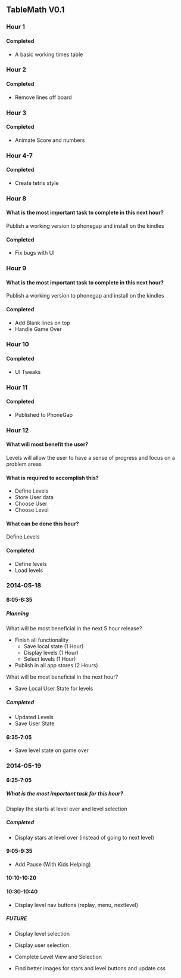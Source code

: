 ## TableMath V0.1

### Hour 1

#### Completed

- A basic working times table


### Hour 2

#### Completed

- Remove lines off board


### Hour 3

#### Completed

- Animate Score and numbers


### Hour 4-7

#### Completed

- Create tetris style


### Hour 8

#### What is the most important task to complete in this next hour?

Publish a working version to phonegap and install on the kindles

#### Completed

- Fix bugs with UI


### Hour 9

#### What is the most important task to complete in this next hour?

Publish a working version to phonegap and install on the kindles

#### Completed

- Add Blank lines on top
- Handle Game Over


### Hour 10

#### Completed

- UI Tweaks


### Hour 11

#### Completed

- Published to PhoneGap


### Hour 12

#### What will most benefit the user?

Levels will allow the user to have a sense of progress and focus on a problem areas

#### What is required to accomplish this?

- Define Levels
- Store User data
- Choose User
- Choose Level

#### What can be done this hour?

Define Levels

#### Completed

- Define levels
- Load levels


### 2014-05-18
#### 6:05-6:35

##### Planning

What will be most beneficial in the next 5 hour release?

- Finish all functionality
	- Save local state (1 Hour)
	- Display levels (1 Hour)
	- Select levels (1 Hour)
- Publish in all app stores (2 Hours)

What will be most beneficial in the next hour?

- Save Local User State for levels

##### Completed

- Updated Levels
- Save User State

#### 6:35-7:05

- Save level state on game over

### 2014-05-19
#### 6:25-7:05

##### What is the most important task for this hour?

Display the starts at level over and level selection

##### Completed

- Display stars at level over (instead of going to next level)

#### 9:05-9:35

- Add Pause (With Kids Helping)

#### 10:10-10:20
#### 10:30-10:40

- Display level nav buttons (replay, menu, nextlevel)


##### FUTURE

- Display level selection
- Display user selection

- Complete Level View and Selection
- Find better images for stars and level buttons and update css

